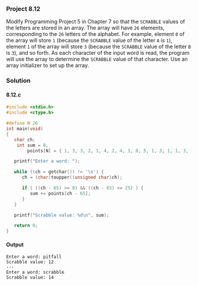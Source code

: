 ### Project 8.12
Modify Programming Project 5 in Chapter 7 so that the `SCRABBLE` values of the letters are stored in an array. The array will have `26` elements, corresponding to the `26` letters of the alphabet. For example, element `0` of the array will store `1` (because the `SCRABBLE` value of the letter `A` is `1`), element `1` of the array will store `3` (because the `SCRABBLE` value of the letter `B` is `3`), and so forth. As each character of the input word is read, the program will use the array to determine the `SCRABBLE` value of that character. Use an array initializer to set up the array.
### Solution
#### 8.12.c
```c
#include <stdio.h>
#include <ctype.h>

#define N 26
int main(void)
{
   char ch;
    int sum = 0,
        points[N] = { 1, 3, 3, 2, 1, 4, 2, 4, 1, 8, 5, 1, 3, 1, 1, 3, 10, 1, 1, 1, 1, 4, 4, 8, 4, 10 };

   printf("Enter a word: ");

   while ((ch = getchar()) != '\n') {
      ch = (char)toupper((unsigned char)ch);

      if ( ((ch - 65) >= 0) && ((ch - 65) <= 25) ) {
         sum += points[ch - 65];
      }
   }

   printf("Scrabble value: %d\n", sum);

   return 0;
}
```
#### Output
```
Enter a word: pitfall
Scrabble value: 12
---
Enter a word: scrabble
Scrabble value: 14
```
